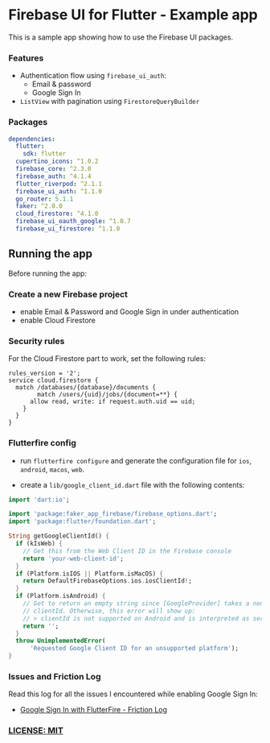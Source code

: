 # Firebase UI for Flutter - Example app

This is a sample app showing how to use the Firebase UI packages.

### Features

- Authentication flow using `firebase_ui_auth`:
  - Email & password
  - Google Sign In
- `ListView` with pagination using `FirestoreQueryBuilder`

### Packages

```yaml
dependencies:
  flutter:
    sdk: flutter
  cupertino_icons: ^1.0.2
  firebase_core: ^2.3.0
  firebase_auth: ^4.1.4
  flutter_riverpod: ^2.1.1
  firebase_ui_auth: ^1.1.0
  go_router: 5.1.1
  faker: ^2.0.0
  cloud_firestore: ^4.1.0
  firebase_ui_oauth_google: ^1.0.7
  firebase_ui_firestore: ^1.1.0
```

## Running the app

Before running the app:

### Create a new Firebase project

- enable Email & Password and Google Sign in under authentication
- enable Cloud Firestore

### Security rules

For the Cloud Firestore part to work, set the following rules:

```
rules_version = '2';
service cloud.firestore {
  match /databases/{database}/documents {
		match /users/{uid}/jobs/{document=**} {
      allow read, write: if request.auth.uid == uid;
    }
  }
}
```

### Flutterfire config

- run `flutterfire configure` and generate the configuration file for `ios`, `android`, `macos`, `web`.

- create a `lib/google_client_id.dart` file with the following contents:

```dart
import 'dart:io';

import 'package:faker_app_firebase/firebase_options.dart';
import 'package:flutter/foundation.dart';

String getGoogleClientId() {
  if (kIsWeb) {
    // Get this from the Web Client ID in the Firebase console
    return 'your-web-client-id';
  }
  if (Platform.isIOS || Platform.isMacOS) {
    return DefaultFirebaseOptions.ios.iosClientId!;
  }
  if (Platform.isAndroid) {
    // Got to return an empty string since [GoogleProvider] takes a non-nullable
    // clientId. Otherwise, this error will show up:
    // > clientId is not supported on Android and is interpreted as serverClientId. Use serverClientId instead to suppress this warning.
    return '';
  }
  throw UnimplementedError(
      'Requested Google Client ID for an unsupported platform');
}
```

### Issues and Friction Log

Read this log for all the issues I encountered while enabling Google Sign In:

- [Google Sign In with FlutterFire - Friction Log](https://gorgeous-bar-e02.notion.site/Google-Sign-In-with-FlutterFire-Friction-Log-b188dc66685d4d45b3f7d107c8a45d6a)

### [LICENSE: MIT](LICENSE.md)